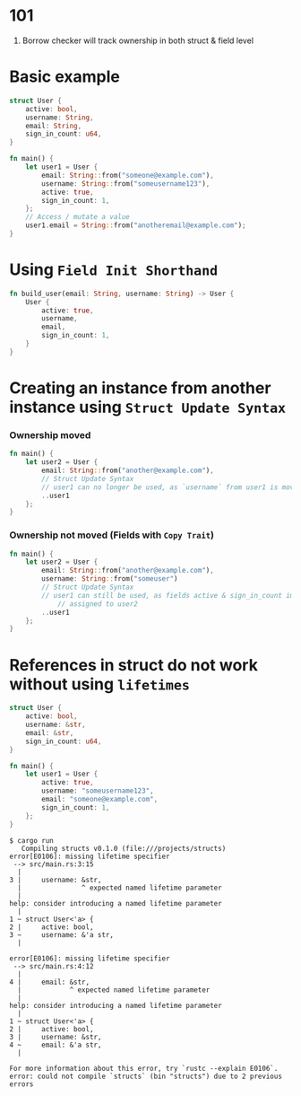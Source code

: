 # 101

1. Borrow checker will track ownership in both struct & field level

# Basic example

```rust
struct User {
    active: bool,
    username: String,
    email: String,
    sign_in_count: u64,
}

fn main() {
    let user1 = User {
        email: String::from("someone@example.com"),
        username: String::from("someusername123"),
        active: true,
        sign_in_count: 1,
    };
    // Access / mutate a value
    user1.email = String::from("anotheremail@example.com");
}
```

# Using `Field Init Shorthand`

```rust
fn build_user(email: String, username: String) -> User {
    User {
        active: true,
        username,
        email,
        sign_in_count: 1,
    }
}
```

# Creating an instance from another instance using `Struct Update Syntax`

### Ownership moved

```rust
fn main() {
    let user2 = User {
        email: String::from("another@example.com"),
        // Struct Update Syntax
        // user1 can no longer be used, as `username` from user1 is moved to user2
        ..user1 
    };
}
```

### Ownership not moved (Fields with `Copy Trait`)

```rust
fn main() {
    let user2 = User {
        email: String::from("another@example.com"),
        username: String::from("someuser")
        // Struct Update Syntax
        // user1 can still be used, as fields active & sign_in_count implements copy trait when
            // assigned to user2
        ..user1 
    };
}
```

# References in struct do not work without using `lifetimes`

```rust
struct User {
    active: bool,
    username: &str,
    email: &str,
    sign_in_count: u64,
}

fn main() {
    let user1 = User {
        active: true,
        username: "someusername123",
        email: "someone@example.com",
        sign_in_count: 1,
    };
}
```

```shell
$ cargo run
   Compiling structs v0.1.0 (file:///projects/structs)
error[E0106]: missing lifetime specifier
 --> src/main.rs:3:15
  |
3 |     username: &str,
  |               ^ expected named lifetime parameter
  |
help: consider introducing a named lifetime parameter
  |
1 ~ struct User<'a> {
2 |     active: bool,
3 ~     username: &'a str,
  |

error[E0106]: missing lifetime specifier
 --> src/main.rs:4:12
  |
4 |     email: &str,
  |            ^ expected named lifetime parameter
  |
help: consider introducing a named lifetime parameter
  |
1 ~ struct User<'a> {
2 |     active: bool,
3 |     username: &str,
4 ~     email: &'a str,
  |

For more information about this error, try `rustc --explain E0106`.
error: could not compile `structs` (bin "structs") due to 2 previous errors

```
